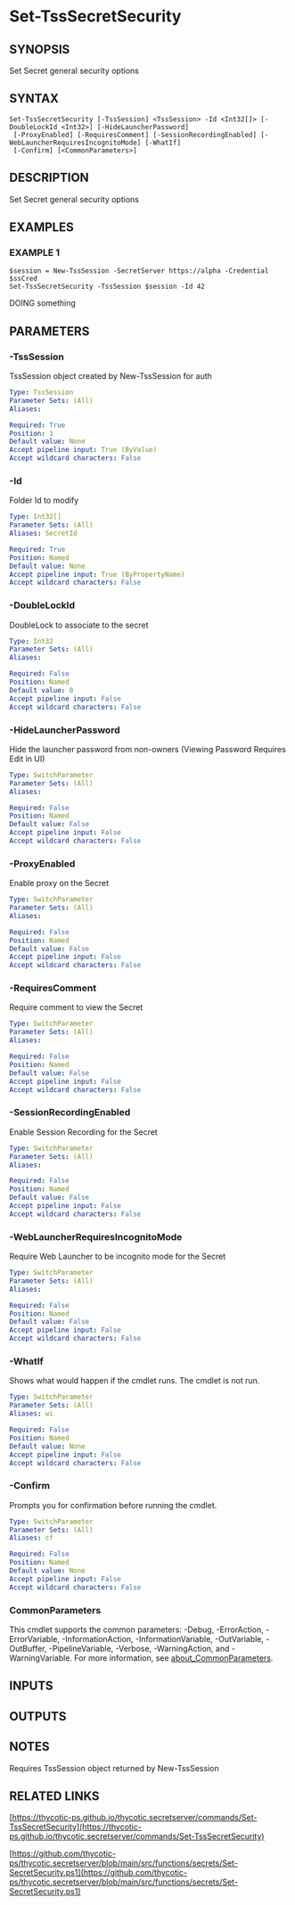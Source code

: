 # Set-TssSecretSecurity

## SYNOPSIS
Set Secret general security options

## SYNTAX

```
Set-TssSecretSecurity [-TssSession] <TssSession> -Id <Int32[]> [-DoubleLockId <Int32>] [-HideLauncherPassword]
 [-ProxyEnabled] [-RequiresComment] [-SessionRecordingEnabled] [-WebLauncherRequiresIncognitoMode] [-WhatIf]
 [-Confirm] [<CommonParameters>]
```

## DESCRIPTION
Set Secret general security options

## EXAMPLES

### EXAMPLE 1
```
$session = New-TssSession -SecretServer https://alpha -Credential $ssCred
Set-TssSecretSecurity -TssSession $session -Id 42
```

DOING something

## PARAMETERS

### -TssSession
TssSession object created by New-TssSession for auth

```yaml
Type: TssSession
Parameter Sets: (All)
Aliases:

Required: True
Position: 1
Default value: None
Accept pipeline input: True (ByValue)
Accept wildcard characters: False
```

### -Id
Folder Id to modify

```yaml
Type: Int32[]
Parameter Sets: (All)
Aliases: SecretId

Required: True
Position: Named
Default value: None
Accept pipeline input: True (ByPropertyName)
Accept wildcard characters: False
```

### -DoubleLockId
DoubleLock to associate to the secret

```yaml
Type: Int32
Parameter Sets: (All)
Aliases:

Required: False
Position: Named
Default value: 0
Accept pipeline input: False
Accept wildcard characters: False
```

### -HideLauncherPassword
Hide the launcher password from non-owners (Viewing Password Requires Edit in UI)

```yaml
Type: SwitchParameter
Parameter Sets: (All)
Aliases:

Required: False
Position: Named
Default value: False
Accept pipeline input: False
Accept wildcard characters: False
```

### -ProxyEnabled
Enable proxy on the Secret

```yaml
Type: SwitchParameter
Parameter Sets: (All)
Aliases:

Required: False
Position: Named
Default value: False
Accept pipeline input: False
Accept wildcard characters: False
```

### -RequiresComment
Require comment to view the Secret

```yaml
Type: SwitchParameter
Parameter Sets: (All)
Aliases:

Required: False
Position: Named
Default value: False
Accept pipeline input: False
Accept wildcard characters: False
```

### -SessionRecordingEnabled
Enable Session Recording for the Secret

```yaml
Type: SwitchParameter
Parameter Sets: (All)
Aliases:

Required: False
Position: Named
Default value: False
Accept pipeline input: False
Accept wildcard characters: False
```

### -WebLauncherRequiresIncognitoMode
Require Web Launcher to be incognito mode for the Secret

```yaml
Type: SwitchParameter
Parameter Sets: (All)
Aliases:

Required: False
Position: Named
Default value: False
Accept pipeline input: False
Accept wildcard characters: False
```

### -WhatIf
Shows what would happen if the cmdlet runs.
The cmdlet is not run.

```yaml
Type: SwitchParameter
Parameter Sets: (All)
Aliases: wi

Required: False
Position: Named
Default value: None
Accept pipeline input: False
Accept wildcard characters: False
```

### -Confirm
Prompts you for confirmation before running the cmdlet.

```yaml
Type: SwitchParameter
Parameter Sets: (All)
Aliases: cf

Required: False
Position: Named
Default value: None
Accept pipeline input: False
Accept wildcard characters: False
```

### CommonParameters
This cmdlet supports the common parameters: -Debug, -ErrorAction, -ErrorVariable, -InformationAction, -InformationVariable, -OutVariable, -OutBuffer, -PipelineVariable, -Verbose, -WarningAction, and -WarningVariable. For more information, see [about_CommonParameters](http://go.microsoft.com/fwlink/?LinkID=113216).

## INPUTS

## OUTPUTS

## NOTES
Requires TssSession object returned by New-TssSession

## RELATED LINKS

[https://thycotic-ps.github.io/thycotic.secretserver/commands/Set-TssSecretSecurity](https://thycotic-ps.github.io/thycotic.secretserver/commands/Set-TssSecretSecurity)

[https://github.com/thycotic-ps/thycotic.secretserver/blob/main/src/functions/secrets/Set-SecretSecurity.ps1](https://github.com/thycotic-ps/thycotic.secretserver/blob/main/src/functions/secrets/Set-SecretSecurity.ps1)

